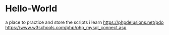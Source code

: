 # Hello-World
a place to practice and store the scripts i learn
https://phpdelusions.net/pdo
https://www.w3schools.com/php/php_mysql_connect.asp
